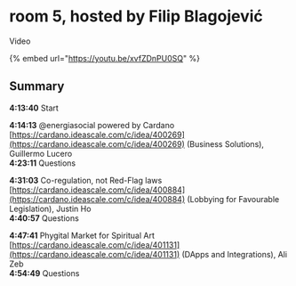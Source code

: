 # room 5, hosted by Filip Blagojević

Video

{% embed url="https://youtu.be/xvfZDnPU0SQ" %}

## Summary

**4:13:40** Start

**4:14:13** @energiasocial powered by Cardano [https://cardano.ideascale.com/c/idea/400269](https://cardano.ideascale.com/c/idea/400269) (Business Solutions), Guillermo Lucero\
**4:23:11** Questions

**4:31:03** Co-regulation, not Red-Flag laws [https://cardano.ideascale.com/c/idea/400884](https://cardano.ideascale.com/c/idea/400884) (Lobbying for Favourable Legislation), Justin Ho\
**4:40:57** Questions

**4:47:41** Phygital Market for Spiritual Art  [https://cardano.ideascale.com/c/idea/401131](https://cardano.ideascale.com/c/idea/401131) (DApps and Integrations), Ali Zeb\
**4:54:49** Questions


